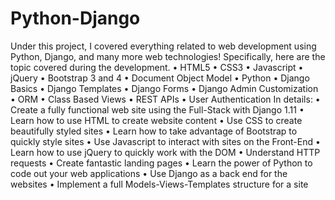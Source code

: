 # Python-Django

Under this project, I covered everything related to web development using Python, Django, and many more web technologies!
Specifically, here are the topic covered during the development. 
•	HTML5
•	CSS3
•	Javascript
•	jQuery
•	Bootstrap 3 and 4
•	Document Object Model
•	Python
•	Django Basics
•	Django Templates
•	Django Forms
•	Django Admin Customization
•	ORM
•	Class Based Views
•	REST APIs
•	User Authentication
In details: 
•	Create a fully functional web site using the Full-Stack with Django 1.11
•	Learn how to use HTML to create website content
•	Use CSS to create beautifully styled sites
•	Learn how to take advantage of Bootstrap to quickly style sites
•	Use Javascript to interact with sites on the Front-End
•	Learn how to use jQuery to quickly work with the DOM
•	Understand HTTP requests
•	Create fantastic landing pages
•	Learn the power of Python to code out your web applications
•	Use Django as a back end for the websites
•	Implement a full Models-Views-Templates structure for a site

